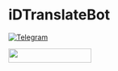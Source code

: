 # iDTranslateBot

<a href="https://t.me/iDTranslateBot" ><img alt="Telegram" src="https://img.shields.io/badge/iDTranslateBot-2CA5E0?style=for-the-badge&logo=telegram&logoColor=white"/> </a>


<a href="https://heroku.com/deploy?template=https://github.com/inDemocratic/iDTranslateBot"> <img height="28px" width="164px" src="https://img.shields.io/badge/Deploy%20To%20Heroku-blueviolet?style=for-the-badge&logo=heroku"> </a>
